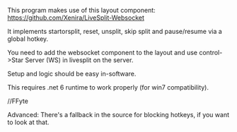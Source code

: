 This program makes use of this layout component: https://github.com/Xenira/LiveSplit-Websocket

It implements startorsplit, reset, unsplit, skip split and pause/resume via a global hotkey.

You need to add the websocket component to the layout and use control->Star Server (WS) in livesplit on the server.

Setup and logic should be easy in-software.

This requires .net 6 runtime to work properly (for win7 compatibility).

//FFyte


Advanced:
There's a fallback in the source for blocking hotkeys, if you want to look at that.
